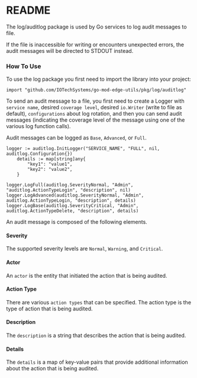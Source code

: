 # README #
The log/auditlog package is used by Go services to log audit messages to file.

If the file is inaccessible for writing or encounters unexpected errors, the audit messages will be directed to STDOUT instead.

### How To Use ###
To use the log package you first need to import the library into your project:
```
import "github.com/IOTechSystems/go-mod-edge-utils/pkg/log/auditlog"
```
To send an audit message to a file, you first need to create a Logger with `service name`, desired `coverage level`, desired `io.Writer` (write to file as default), `configurations` about log rotation, and then you can send audit messages (indicating the coverage level of the message using one of the various log function calls).

Audit messages can be logged as `Base`, `Advanced`, or `Full`.
```
logger := auditlog.InitLogger("SERVICE_NAME", "FULL", nil, auditlog.Configuration{})
	details := map[string]any{
		"key1": "value1",
		"key2": "value2",
	}

logger.LogFull(auditlog.SeverityNormal, "Admin", "auditlog.ActionTypeLogin", "description", nil)
logger.LogAdvanced(auditlog.SeverityNormal, "Admin", auditlog.ActionTypeLogin, "description", details)
logger.LogBase(auditlog.SeverityCritical, "Admin", auditlog.ActionTypeDelete, "description", details)
```

An audit message is composed of the following elements.

#### Severity

The supported severity levels are `Normal`, `Warning`, and `Critical`.

#### Actor
An `actor` is the entity that initiated the action that is being audited.

#### Action Type
There are various `action types` that can be specified. The action type is the type of action that is being audited.

#### Description
The `description` is a string that describes the action that is being audited.

#### Details
The `details` is a map of key-value pairs that provide additional information about the action that is being audited.